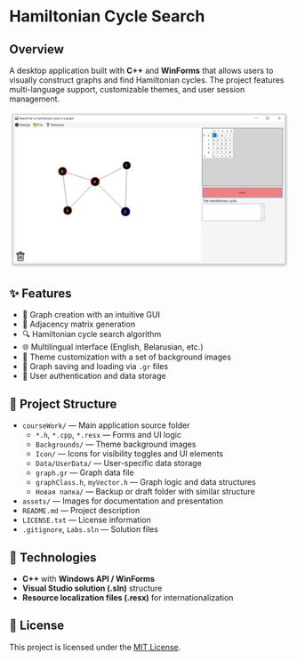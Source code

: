 # Hamiltonian Cycle Search

## Overview

A desktop application built with **C++** and **WinForms** that allows users to visually construct graphs and find Hamiltonian cycles. The project features multi-language support, customizable themes, and user session management.

![Searching Of Hamiltonian Cycle](./assets/SearchingOfHamiltonianCycle.png)

## ✨ Features

- 🧩 Graph creation with an intuitive GUI
- 🔄 Adjacency matrix generation
- 🔍 Hamiltonian cycle search algorithm
- 🌐 Multilingual interface (English, Belarusian, etc.)
- 🎨 Theme customization with a set of background images
- 💾 Graph saving and loading via `.gr` files
- 👤 User authentication and data storage

## 📁 Project Structure

- `courseWork/` — Main application source folder  
  - `*.h`, `*.cpp`, `*.resx` — Forms and UI logic  
  - `Backgrounds/` — Theme background images  
  - `Icon/` — Icons for visibility toggles and UI elements  
  - `Data/UserData/` — User-specific data storage  
  - `graph.gr` — Graph data file  
  - `graphClass.h`, `myVector.h` — Graph logic and data structures  
  - `Новая папка/` — Backup or draft folder with similar structure
- `assets/` — Images for documentation and presentation
- `README.md` — Project description
- `LICENSE.txt` — License information
- `.gitignore`, `Labs.sln` — Solution files

## 🧪 Technologies

- **C++** with **Windows API / WinForms**
- **Visual Studio solution (.sln)** structure
- **Resource localization files (.resx)** for internationalization

## 📜 License

This project is licensed under the [MIT License](LICENSE.txt).
